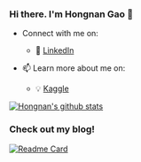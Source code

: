 <!-- Please don't remove this: Grab your social icons from https://github.com/carlsednaoui/gitsocial -->

[1.2]: http://i.imgur.com/wWzX9uB.png (twitter icon without padding)
[1]: [Twitter](https://twitter.com/KhuyenTran16)



### Hi there. I'm Hongnan Gao 👋

<!--
**reigHns92/reigHns92** is a ✨ _special_ ✨ repository because its `README.md` (this file) appears on your GitHub profile.
-->


- Connect with me on:
  - :office: [LinkedIn](https://www.linkedin.com/feed/)

- 📫 Learn more about me on:  
  - :bulb: [Kaggle](https://www.kaggle.com/reighns)

  
[![Hongnan's github stats](https://github-readme-stats.vercel.app/api?username=reigHns92&count_private=true&show_icons=true&theme=radical&hide_rank=false)](https://github.com/anuraghazra/github-readme-stats)


### Check out my blog!

[![Readme Card](https://github-readme-stats.vercel.app/api/pin/?username=reighHns92&repo=rich-dataframe)](https://reighns92.github.io/reighns-ml-blog/)
